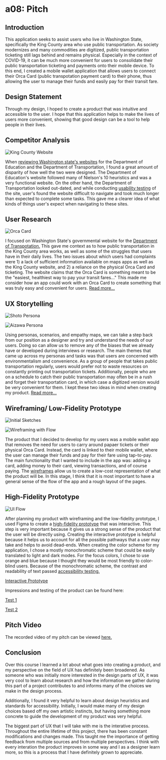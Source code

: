 # a08: Pitch 

## Introduction

This application seeks to assist users who live in Washington State, specifically the King County area who use public transportation. As society modernizes and many commodities are digitized, public transportation ticketing still lags behind and remains physical. Especially in the context of COVID-19, it can be much more convenient for users to consolidate their public transportation ticketing and payments onto their mobile device. To this end, I created a mobile wallet application that allows users to connect their Orca Card (public transpotation payment card) to their phone, thus allowing the user to manage their funds and easily pay for their transit fare. 

## Design Statement

Through my design, I hoped to create a product that was intuitive and accessible to the user. I hope that this application helps to make the lives of users more convenient, showing that good design can be a tool to help people in their lives.  

## Competitor Analysis 

![King County Website](kingCountySite.png)

When [reviewing Washington state's websites](https://github.com/matty-tran/DH110-2021F-MattyTran/blob/main/assignment01/assignment01.md) for the Department of Education and the Department of Transportation, I found a great amount of disparity of how well the two were designed. The Department of Education's website followed many of Nielson's 10 heuristics and was a very functional website. On the other hand, the Department of Transportation looked out-dated, and while conducting [usability testing](https://github.com/matty-tran/DH110-2021F-MattyTran/tree/main/assignment02) of the site, user's found the website difficult to navigate and took much longer than expected to complete some tasks. This gave me a clearer idea of what kinds of things user's expect when navigating to these sites. 

## User Research 

![Orca Card](orcaCard.png)

I focused on Washington State's governmental website for the [Department of Transpotation.](https://kingcounty.gov/depts/transportation/metro.aspx) This gave me context as to how public transportation in the King County area works, as well as some of the struggles that users have in their daily lives. The two issues about which users had complaints were 1) a lack of sufficient information available on maps apps as well as the King County website, and 2) a reliance on the physical Orca Card and ticketing. The website claims that the Orca Card is something meant to be the "easiest, healthiest way to pay your transit fares..." This made me consider how an app could work with an Orca Card to create something that was truly easy and convenient for users. [Read more...](https://github.com/matty-tran/DH110-2021F-MattyTran/tree/main/assignment03)

## UX Storytelling 

![Shoto Persona](shotoPersona.png)

![Aizawa Persona](aizawaPersona.png)

Using personas, scenarios, and empathy maps, we can take a step back from our position as a designer and try and understand the needs of our users. Doing so can allow us to remove any of the biases that we already have or developed during interviews or research. The main themes that came up across my personas and tasks was that users are concerned with environmentalism and convenience. As a group of people that takes public transportation regularly, users would prefer not to waste resources on constantly printing out transportation tickets. Additionally, people who are on a schedule to catch their public transportation may often be in a rush and forget their transportation card, in which case a digitized version would be very convenient for them. I kept these two ideas in mind when creating my product. [Read more...](https://github.com/matty-tran/DH110-2021F-MattyTran/tree/main/assignment04)

## Wireframing/ Low-Fidelity Prototype  

![Initial Sketches](wireframesSketch.png)

![Wireframing with Flow](product2Flow.png)

The product that I decided to develop for my users was a mobile wallet app that removes the need for users to carry around papaer tickets or their physical Orca Card. Instead, the card is linked to their mobile wallet, where the user can manage their funds and pay for their fare using tap-to-pay. The main functionality that I wanted to include in the app was: adding a card, adding money to their card, viewing transactions, and of course paying. The [wireframes](https://github.com/matty-tran/DH110-2021F-MattyTran/tree/main/assignment05) allow us to create a low-cost representation of what the product will be. In this stage, I think that it is most important to have a general sense of the flow of the app and a rough layout of the pages. 

## High-Fidelity Prototype 

![UI Flow](uiFlow.png)

After planning my product with wireframing and the low-fidelity prototype, I used Figma to create a [high-fidelity prototype](https://github.com/matty-tran/DH110-2021F-MattyTran/tree/main/assignment07) that was interactive. This step is very important because it gives us a strong sense of the product that the user will be directly using. Creating the interactive prototype is helpful because it helps us to account for all the possible pathways that a user may take and helps to avoid dead-ends. When creating the color scheme for my application, I chose a mostly monochromatic scheme that could be easily translated to light and dark modes. For the focus colors, I chose to use orange and blue because I thought they would be most friendly to color-blind users. Because of the monochromatic scheme, the contrast and readability of text passed [accessibility testing.](https://github.com/matty-tran/DH110-2021F-MattyTran/tree/main/assignment06)

[Interactive Prototype](https://www.figma.com/proto/ElWiKKAS014nyMBAoNTRj0/User-Interface?node-id=2%3A3&scaling=scale-down&page-id=0%3A1&starting-point-node-id=2%3A3&show-proto-sidebar=1)

Impressions and testing of the product can be found here: 

[Test 1](https://github.com/matty-tran/DH110-2021F-MattyTran/tree/main/assignment06)

[Test 2](https://github.com/matty-tran/DH110-2021F-MattyTran/tree/main/assignment07)

## Pitch Video 

The recorded video of my pitch can be viewed [here.](https://youtu.be/f76in3CD-Aw) 

## Conclusion 

Over this course I learned a lot about what goes into creating a product, and my perspective on the field of UX has definitely been broadened. As someone who was initially more interested in the design parts of UX, it was very cool to learn about research and how the information we gather during this part of a project contributes to and informs many of the choices we make in the design process. 

Additionally, I found it very helpful to learn about design heuristics and standards for accessibility. Initially, I would make many of my design choices based off my own artistic instincts, but having something more concrete to guide the development of my product was very helpful. 

The biggest part of UX that I will take with me is the interative process. Throughout the entire lifetime of this project, there has been constant modifications and changes made. This taught me the importance of getting feedback from multiple sources and from multiple perspectives. I think with every interation the product improves in some way and I as a designer learn more, so this is a process that I have definitely grown to appreciate. 


